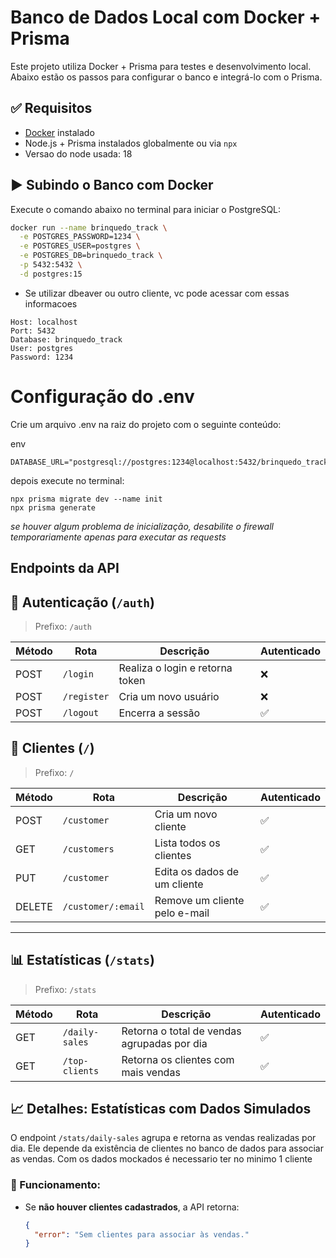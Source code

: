 # Banco de Dados Local com Docker + Prisma

Este projeto utiliza Docker + Prisma para testes e desenvolvimento local. Abaixo estão os passos para configurar o banco e integrá-lo com o Prisma.


## ✅ Requisitos

- [Docker](https://www.docker.com/products/docker-desktop) instalado
- Node.js + Prisma instalados globalmente ou via `npx`
- Versao do node usada: 18


## ▶️ Subindo o Banco com Docker

Execute o comando abaixo no terminal para iniciar o PostgreSQL:

```bash
docker run --name brinquedo_track \
  -e POSTGRES_PASSWORD=1234 \
  -e POSTGRES_USER=postgres \
  -e POSTGRES_DB=brinquedo_track \
  -p 5432:5432 \
  -d postgres:15
```
- Se utilizar dbeaver ou outro cliente, vc pode acessar com essas informacoes
```
Host: localhost
Port: 5432
Database: brinquedo_track
User: postgres
Password: 1234
```

# Configuração do .env
Crie um arquivo .env na raiz do projeto com o seguinte conteúdo:

env
```
DATABASE_URL="postgresql://postgres:1234@localhost:5432/brinquedo_track"
```
depois execute no terminal:
```
npx prisma migrate dev --name init
npx prisma generate
```

*se houver algum problema de inicialização, desabilite o firewall temporariamente apenas para executar as requests*

## Endpoints da API

## 🔐 Autenticação (`/auth`)

> Prefixo: `/auth`

| Método | Rota       | Descrição                        | Autenticado |
|--------|------------|----------------------------------|-------------|
| POST   | `/login`   | Realiza o login e retorna token  | ❌          |
| POST   | `/register`| Cria um novo usuário             | ❌          |
| POST   | `/logout`  | Encerra a sessão                 | ✅          |

## 👤 Clientes (`/`)

> Prefixo: `/`

| Método | Rota               | Descrição                           | Autenticado |
|--------|--------------------|-------------------------------------|-------------|
| POST   | `/customer`        | Cria um novo cliente                | ✅          |
| GET    | `/customers`       | Lista todos os clientes             | ✅          |
| PUT    | `/customer`        | Edita os dados de um cliente        | ✅          |
| DELETE | `/customer/:email` | Remove um cliente pelo e-mail       | ✅          |

---

## 📊 Estatísticas (`/stats`)

> Prefixo: `/stats`

| Método | Rota              | Descrição                                    | Autenticado |
|--------|-------------------|----------------------------------------------|-------------|
| GET    | `/daily-sales`    | Retorna o total de vendas agrupadas por dia  | ✅          |
| GET    | `/top-clients`    | Retorna os clientes com mais vendas          | ✅          |

## 📈 Detalhes: Estatísticas com Dados Simulados

O endpoint `/stats/daily-sales` agrupa e retorna as vendas realizadas por dia. Ele depende da existência de clientes no banco de dados para associar as vendas. Com os dados mockados é necessario ter no minimo 1 cliente

### 🔧 Funcionamento:

- Se **não houver clientes cadastrados**, a API retorna:
  ```json
  {
    "error": "Sem clientes para associar às vendas."
  }
